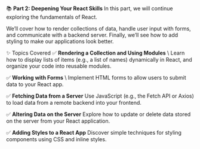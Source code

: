📚 **Part 2: Deepening Your React Skills**
In this part, we will continue exploring the fundamentals of React.

We’ll cover how to render collections of data, handle user input with forms, and communicate with a backend server. Finally, we’ll see how to add styling to make our applications look better.

✨ Topics Covered
✅ **Rendering a Collection and Using Modules**
\\
Learn how to display lists of items (e.g., a list of names) dynamically in React, and organize your code into reusable modules.

✅ **Working with Forms**
\\
Implement HTML forms to allow users to submit data to your React app.

✅ **Fetching Data from a Server**
Use JavaScript (e.g., the Fetch API or Axios) to load data from a remote backend into your frontend.

✅ **Altering Data on the Server**
Explore how to update or delete data stored on the server from your React application.

✅ **Adding Styles to a React App**
Discover simple techniques for styling components using CSS and inline styles.
